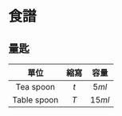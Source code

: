 <style>
.markdown-section h1 {
    background-image: url(https://images.unsplash.com/photo-1564149504298-00c351fd7f16);
}

.markdown-section h1::after {
    content: "Tiard Schulz";
}
</style>

# 食譜

## 量匙

|    單位     | 縮寫 |  容量  |
| :---------: | :--: | :----: |
|  Tea spoon  | $t$  | $5ml$  |
| Table spoon | $T$  | $15ml$ |
